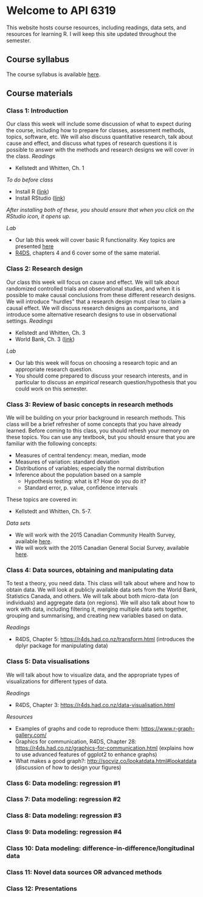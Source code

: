 # Welcome to API 6319

This website hosts course resources, including readings, data sets, and resources for learning R.  I will keep this site updated throughout the semester.

## Course syllabus

The course syllabus is available [here](https://www.dropbox.com/s/4vv7eqs66glayji/Detailed%20course%20syllabus.docx?dl=0).

## Course materials

### Class 1: Introduction
Our class this week will include some discussion of what to expect during the course, including how to prepare for classes, assessment methods, topics, software, etc.  We will also discuss quantitative research, talk about cause and effect, and discuss what types of research questions it is possible to answer with the methods and research designs we will cover in the class.
*Readings*
- Kellstedt and Whitten, Ch. 1

*To do before class*
- Install R ([link](https://cloud.r-project.org/))
- Install RStudio ([link](https://www.rstudio.com/products/rstudio/download/))

*After installing both of these, you should ensure that when you click on the RStudio icon, it opens up.*

*Lab*
- Our lab this week will cover basic R functionality.  Key topics are presented [here](http://htmlpreview.github.io/?https://github.com/nicrivers/uo_api_6319/blob/master/R_session_1.html)
- [R4DS](https://r4ds.had.co.nz/), chapters 4 and 6 cover some of the same material.


### Class 2: Research design
Our class this week will focus on cause and effect.  We will talk about randomized controlled trials and observational studies, and when it is possible to make causal conclusions from these different research designs.  We will introduce "hurdles" that a research design must clear to claim a causal effect.  We will discuss research designs as comparisons, and introduce some alternative research designs to use in observational settings.
*Readings*
- Kellstedt and Whitten, Ch. 3
- World Bank, Ch. 3 ([link](http://documents.worldbank.org/curated/en/698441474029568469/pdf/108270-PUB-Box396299B-PUBLIC-PUBDATE-9-13-16.pdf))

*Lab*
- Our lab this week will focus on choosing a research topic and an appropriate research question.
- You should come prepared to discuss your research interests, and in particular to discuss an *empirical* research question/hypothesis that you could work on this semester.

### Class 3: Review of basic concepts in research methods
We will be building on your prior background in research methods.  This class will be a brief refresher of some concepts that you have already learned.  Before coming to this class, you should refresh your memory on these topics.  You can use any textbook, but you should ensure that you are familiar with the following concepts:
- Measures of central tendency: mean, median, mode
- Measures of variation: standard deviation
- Distributions of variables; especially the normal distribution
- Inference about the population based on a sample
  - Hypothesis testing: what is it? How do you do it?
  - Standard error, p. value, confidence intervals
  
These topics are covered in:
- Kellstedt and Whitten, Ch. 5-7.

*Data sets*
- We will work with the 2015 Canadian Community Health Survey, available [here](https://www.dropbox.com/s/urqpyqpcde84g5c/cchs-82M0013-E-2015-2016-Annual-component_F1.csv?dl=0).
- We will work with the 2015 Canadian General Social Survey, available [here](https://www.dropbox.com/s/pwcmcbh51hd4830/gss-89M0034-E-2015-c-29-main.zip?dl=0).


### Class 4: Data sources, obtaining and manipulating data
To test a theory, you need data. This class will talk about where and how to obtain data.  We will look at publicly available data sets from the World Bank, Statistics Canada, and others.  We will talk about both micro-data (on individuals) and aggregate data (on regions).  We will also talk about how to work with data, including filtering it, merging multiple data sets together, grouping and summarising, and creating new variables based on data.

*Readings*
- R4DS, Chapter 5: https://r4ds.had.co.nz/transform.html (introduces the dplyr package for manipulating data)

### Class 5: Data visualisations
We will talk about how to visualize data, and the appropriate types of visualizations for different types of data.

*Readings*
- R4DS, Chapter 3: https://r4ds.had.co.nz/data-visualisation.html

*Resources*
- Examples of graphs and code to reproduce them: https://www.r-graph-gallery.com/
- Graphics for communication, R4DS, Chapter 28: https://r4ds.had.co.nz/graphics-for-communication.html (explains how to use advanced features of ggplot2 to enhance graphs)
- What makes a good graph?: http://socviz.co/lookatdata.html#lookatdata (discussion of how to design your figures)


### Class 6: Data modeling: regression #1


### Class 7: Data modeling: regression #2


### Class 8: Data modeling: regression #3


### Class 9: Data modeling: regression #4


### Class 10: Data modeling: difference-in-difference/longitudinal data


### Class 11: Novel data sources OR advanced methods


### Class 12: Presentations
